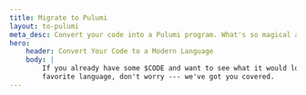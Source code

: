 ```yaml
---
title: Migrate to Pulumi
layout: to-pulumi
meta_desc: Convert your code into a Pulumi program. What's so magical about 50 characters?
hero:
    header: Convert Your Code to a Modern Language
    body: |
        If you already have some $CODE and want to see what it would look like in your
        favorite language, don't worry --- we've got you covered.
---
```

